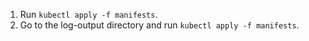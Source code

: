 1. Run `kubectl apply -f manifests`.
2. Go to the log-output directory and run `kubectl apply -f manifests`.